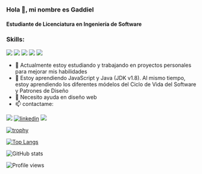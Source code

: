 ### Hola 👋, mi nombre es Gaddiel
#### Estudiante de Licenciatura en Ingeniería de Software

<div>
  <h3>Skills:</h3>
  
   <div>
    <img src="https://img.shields.io/badge/java-black?style=for-the-badge&logo=java" /> 
    <img src='https://img.shields.io/badge/spring_boot-black?style=for-the-badge&logo=spring' />
    <img src="https://img.shields.io/badge/linux-black?style=for-the-badge&logo=linux" />
    <img src="https://img.shields.io/badge/Ubuntu-black?style=for-the-badge&logo=ubuntu" />
    <img src='https://img.shields.io/badge/docker-black?style=for-the-badge&logo=docker' />
  </div>  

</div>
  

- 🔭 Actualmente estoy estudiando y trabajando en proyectos personales para mejorar mis habilidades
- 🌱 Estoy aprendiendo JavaScript y Java (JDK v1.8). Al mismo tiempo, estoy aprendiendo los diferentes
módelos del Ciclo de Vida del Software y Patrones de Diseño  
- 🤔 Necesito ayuda en diseño web 
- 📫 contactame:


<img src='https://img.shields.io/badge/gmail-gaddielgomez15@gmail.com-red?style=for-the-badge&logo=gmail' > [<img src='https://img.shields.io/badge/linkedin-blue?style=for-the-badge&logo=linkedin' alt='linkedin' >](https://www.linkedin.com/in/gaddiel-gómez-jiménez-b66093196/) [<img src='https://img.shields.io/badge/instagram-black?style=for-the-badge&logo=instagram' >](https://www.instagram.com/gadd.gj/)   

[![trophy](https://github-profile-trophy.vercel.app/?username=gadd-gj)](https://github.com/ryo-ma/github-profile-trophy)

[![Top Langs](https://github-readme-stats.vercel.app/api/top-langs/?username=gadd-gj)](https://github.com/anuraghazra/github-readme-stats)

![GitHub stats](https://github-readme-stats.vercel.app/api?username=gadd-gj&show_icons=true&count_private=true)  

![Profile views](https://gpvc.arturio.dev/gadd-gj)  
